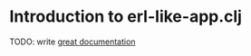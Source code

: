 # Introduction to erl-like-app.clj

TODO: write [great documentation](http://jacobian.org/writing/what-to-write/)
